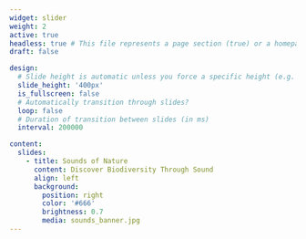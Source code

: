 ```yaml
---
widget: slider
weight: 2
active: true
headless: true # This file represents a page section (true) or a homepage (false).
draft: false

design:
  # Slide height is automatic unless you force a specific height (e.g. '400px')
  slide_height: '400px'
  is_fullscreen: false
  # Automatically transition through slides?
  loop: false
  # Duration of transition between slides (in ms)
  interval: 200000

content:
  slides:
    - title: Sounds of Nature
      content: Discover Biodiversity Through Sound
      align: left
      background:
        position: right
        color: '#666'
        brightness: 0.7
        media: sounds_banner.jpg
---
```

